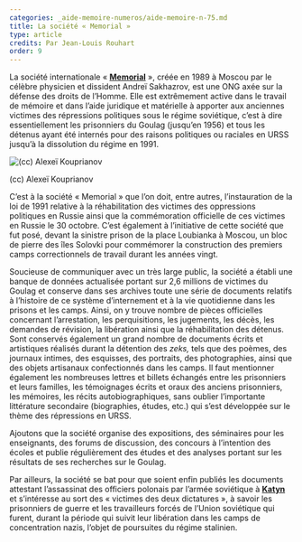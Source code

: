 ```yaml
---
categories: _aide-memoire-numeros/aide-memoire-n-75.md
title: La société « Memorial »
type: article
credits: Par Jean-Louis Rouhart
order: 9
---
```

La société internationale « [**Memorial**](http://www.memo.ru/eng/) », créée en 1989 à Moscou par le célèbre physicien et dissident Andreï Sakhazrov, est une ONG axée sur la défense des droits de l’Homme. Elle est extrêmement active dans le travail de mémoire et dans l’aide juridique et matérielle à apporter aux anciennes victimes des répressions politiques sous le régime soviétique, c’est à dire essentiellement les prisonniers du Goulag (jusqu’en 1956) et tous les détenus ayant été internés pour des raisons politiques ou raciales en URSS jusqu’à la dissolution du régime en 1991.

![(cc) Alexeï Kouprianov](/assets/uploads/am75_p.10_rouhart_cc_alexei_kouprianov.jpg)

<span class="img-copyright">(cc) Alexeï Kouprianov</span>

C’est à la société « Memorial » que l’on doit, entre autres, l’instauration de la loi de 1991 relative à la réhabilitation des victimes des oppressions politiques en Russie ainsi que la commémoration officielle de ces victimes en Russie le 30 octobre. C’est également à l’initiative de cette société que fut posé, devant la sinistre prison de la place Loubianka à Moscou, un bloc de pierre des îles Solovki pour commémorer la construction des premiers camps correctionnels de travail durant les années vingt.

Soucieuse de communiquer avec un très large public, la société a établi une banque de données actualisée portant sur 2,6 millions de victimes du Goulag et conserve dans ses archives toute une série de documents relatifs à l’histoire de ce système d’internement et à la vie quotidienne dans les prisons et les camps. Ainsi, on y trouve nombre de pièces officielles concernant l’arrestation, les perquisitions, les jugements, les décès, les demandes de révision, la libération ainsi que la réhabilitation des détenus. Sont conservés également un grand nombre de documents écrits et artistiques réalisés durant la détention des _zeks,_ tels que des poèmes, des journaux intimes, des esquisses, des portraits, des photographies, ainsi que des objets artisanaux confectionnés dans les camps. Il faut mentionner également les nombreuses lettres et billets échangés entre les prisonniers et leurs familles, les témoignages écrits et oraux des anciens prisonniers, les mémoires, les récits autobiographiques, sans oublier l’importante littérature secondaire (biographies, études, etc.) qui s’est développée sur le thème des répressions en URSS.

Ajoutons que la société organise des expositions, des séminaires pour les enseignants, des forums de discussion, des concours à l’intention des écoles et publie régulièrement des études et des analyses portant sur les résultats de ses recherches sur le Goulag.

Par ailleurs, la société se bat pour que soient enfin publiés les documents attestant l’assassinat des officiers polonais par l’armée soviétique à [**Katyn**](https://fr.wikipedia.org/wiki/Massacre_de_Katy%C5%84) et s’intéresse au sort des « victimes des deux dictatures », à savoir les prisonniers de guerre et les travailleurs forcés de l’Union soviétique qui furent, durant la période qui suivit leur libération dans les camps de concentration nazis, l’objet de poursuites du régime stalinien.
